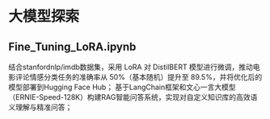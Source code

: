 # 大模型探索
## Fine_Tuning_LoRA.ipynb
结合stanfordnlp/imdb数据集，采用 LoRA 对 DistilBERT 模型进行微调，推动电影评论情感分类任务的准确率从 50%（基本随机）提升至 89.5%，并将优化后的模型部署到Hugging Face Hub；
基于LangChain框架和文心一言大模型（ERNIE-Speed-128K）构建RAG智能问答系统，实现对自定义知识库的高效语义理解与精准问答；
